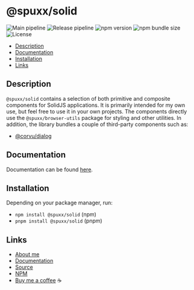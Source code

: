 # @spuxx/solid

![Main pipeline](https://github.com/spuxx-dev/jslibs/actions/workflows/main.yml/badge.svg)
![Release pipeline](https://github.com/spuxx-dev/jslibs/actions/workflows/create_release.yml/badge.svg)
![npm version](https://img.shields.io/npm/v/%40spuxx%2Fsolid)
![npm bundle size](https://img.shields.io/bundlephobia/min/%40spuxx%2Fsolid)
![License](https://img.shields.io/github/license/spuxx-dev/jslibs)

<!-- vscode-markdown-toc -->

- [Description](#Description)
- [Documentation](#Documentation)
- [Installation](#Installation)
- [Links](#Links)

<!-- vscode-markdown-toc-config
	numbering=false
	autoSave=true
	/vscode-markdown-toc-config -->
<!-- /vscode-markdown-toc -->

## <a name='Description'></a>Description

`@spuxx/solid` contains a selection of both primitive and composite components for SolidJS applications. It is primarily intended for my own use, but feel free to use it in your own projects. The components directly use the `@spuxx/browser-utils` package for styling and other utilities. In addition, the library bundles a couple of third-party components such as:

- [@corvu/dialog](https://corvu.dev/docs/primitives/dialog/)

## <a name='Documentation'></a>Documentation

Documentation can be found [here](https://spuxx-dev.github.io/jslibs/solid).

## <a name='Installation'></a>Installation

Depending on your package manager, run:

- `npm install @spuxx/solid` (npm)
- `pnpm install @spuxx/solid` (pnpm)

## <a name='Links'></a>Links

- [About me](https://spuxx.dev/)
- [Documentation](https://spuxx-dev.github.io/jslibs/solid)
- [Source](https://github.com/spuxx-dev/jslibs)
- [NPM](https://www.npmjs.com/package/@spuxx/solid)
- [Buy me a coffee](https://buymeacoffee.com/spuxx) ☕️
